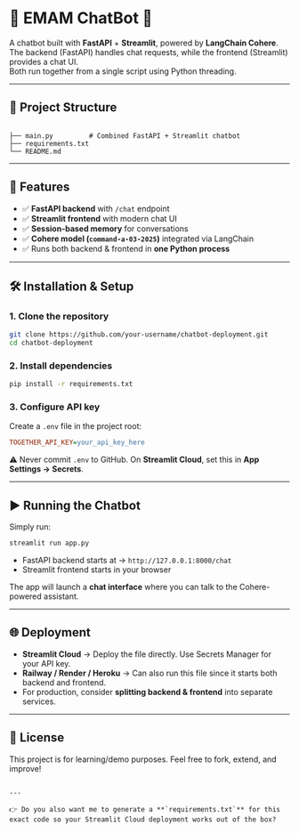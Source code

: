 # 🤖 EMAM ChatBot 💬

A chatbot built with **FastAPI** + **Streamlit**, powered by **LangChain Cohere**.  
The backend (FastAPI) handles chat requests, while the frontend (Streamlit) provides a chat UI.  
Both run together from a single script using Python threading.

---

## 📂 Project Structure
```

├── main.py         # Combined FastAPI + Streamlit chatbot
├── requirements.txt
└── README.md

````

---

## 🚀 Features
- ✅ **FastAPI backend** with `/chat` endpoint  
- ✅ **Streamlit frontend** with modern chat UI  
- ✅ **Session-based memory** for conversations  
- ✅ **Cohere model (`command-a-03-2025`)** integrated via LangChain  
- ✅ Runs both backend & frontend in **one Python process**  

---

## 🛠️ Installation & Setup

### 1. Clone the repository
```bash
git clone https://github.com/your-username/chatbot-deployment.git
cd chatbot-deployment
````

### 2. Install dependencies

```bash
pip install -r requirements.txt
```

### 3. Configure API key

Create a `.env` file in the project root:

```ini
TOGETHER_API_KEY=your_api_key_here
```

⚠️ Never commit `.env` to GitHub.
On **Streamlit Cloud**, set this in **App Settings → Secrets**.

---

## ▶️ Running the Chatbot

Simply run:

```bash
streamlit run app.py
```

* FastAPI backend starts at → `http://127.0.0.1:8000/chat`
* Streamlit frontend starts in your browser

The app will launch a **chat interface** where you can talk to the Cohere-powered assistant.

---

## 🌐 Deployment

* **Streamlit Cloud** → Deploy the file directly. Use Secrets Manager for your API key.
* **Railway / Render / Heroku** → Can also run this file since it starts both backend and frontend.
* For production, consider **splitting backend & frontend** into separate services.

---

## 📜 License

This project is for learning/demo purposes.
Feel free to fork, extend, and improve!

```

---

👉 Do you also want me to generate a **`requirements.txt`** for this exact code so your Streamlit Cloud deployment works out of the box?
```
